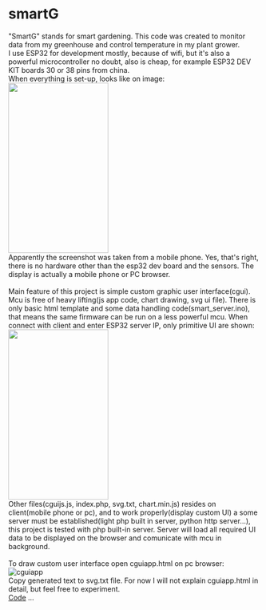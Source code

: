 # smartG
"SmartG" stands for smart gardening. This code was created to monitor data from my greenhouse and control temperature in my plant grower. <br>
I use ESP32 for development mostly, because of wifi, but it's also a powerful microcontroller no doubt, also is cheap, for example ESP32 DEV KIT boards 30 or 38 pins from china. <br>
When everything is set-up, looks like on image: <br>
<img src="https://github.com/user-attachments/assets/f504f468-7d26-4bdf-af86-698e9a021954" width="200" height="340" /> <br>
Apparently the screenshot was taken from a mobile phone. Yes, that's right, there is no hardware other than the esp32 dev board and the sensors. The display is actually a mobile phone or PC browser. <br> <br>
Main feature of this project is simple custom graphic user interface(cgui). Mcu is free of heavy lifting(js app code, chart drawing, svg ui file). There is only basic html template and some data handling code(smart_server.ino), that means the same firmware can be run on a less powerful mcu. When connect with client and enter ESP32 server IP, only primitive UI are shown: <br><img src="https://github.com/user-attachments/assets/611a2f91-7da8-463d-a892-2412c006eda2" width="200" height="340" /> <br> 
Other files(cguijs.js, index.php, svg.txt, chart.min.js) resides on client(mobile phone or pc), and to work properly(display custom UI) a some server must be established(light php built in server, python http server...), this project is tested with php built-in server. Server will load all required UI data to be displayed on the browser and comunicate with mcu in background. <br> <br>
To draw custom user interface open cguiapp.html on pc browser: <br>
![cguiapp](https://github.com/user-attachments/assets/09ee23f4-1a4f-42aa-a7d6-b2f60c710afa) <br>
Copy generated text to svg.txt file. For now I will not explain cguiapp.html in detail, but feel free to experiment. <br>
[Code](https://github.com/simvla/smartG)
...




